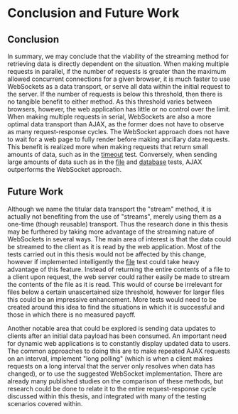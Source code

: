 # Conclusion and Future Work

## Conclusion

In summary, we may conclude that the viability of the streaming method for retrieving data is directly dependent on the situation.
When making multiple requests in parallel, if the number of requests is greater than the maximum allowed concurrent connections for a given browser, it is much faster to use WebSockets as a data transport, or serve all data within the initial request to the server.
If the number of requests is below this threshold, then there is no tangible benefit to either method.
As this threshold varies between browsers, however, the web application has little or no control over the limit.
When making multiple requests in serial, WebSockets are also a more optimal data transport than AJAX, as the former does not have to observe as many request-response cycles.
The WebSocket approach does not have to wait for a web page to fully render before making ancillary data requests.
This benefit is realized more when making requests that return small amounts of data, such as in the [timeout](#timeout) test.
Conversely, when sending large amounts of data such as in the [file](#local-file) and [database](#local-database) tests, AJAX outperforms the WebSocket approach.


## Future Work

Although we name the titular data transport the "stream" method, it is actually not benefiting from the use of "streams", merely using them as a one-time (though reusable) transport.
Thus the research done in this thesis may be furthered by taking more advantage of the streaming nature of WebSockets in several ways.
The main area of interest is that the data could be streamed to the client as it is read by the web application.
Most of the tests carried out in this thesis would not be affected by this change, however if implemented intelligently the [file](#local-file) test could take heavy advantage of this feature.
Instead of returning the entire contents of a file to a client upon request, the web server could rather easily be made to stream the contents of the file as it is read.
This would of course be irrelevant for files below a certain unascertained size threshold, however for larger files this could be an impressive enhancement.
More tests would need to be created around this idea to find the situations in which it is successful and those in which there is no measured payoff.

Another notable area that could be explored is sending data updates to clients after an initial data payload has been consumed.
An important need for dynamic web applications is to constantly display updated data to users.
The common approaches to doing this are to make repeated AJAX requests on an interval, implement "long polling" (which is when a client makes requests on a long interval that the server only resolves when data has changed), or to use the suggested WebSocket implementation.
There are already many published studies on the comparison of these methods, but research could be done to relate it to the entire request-response cycle discussed within this thesis, and integrated with many of the testing scenarios covered within.
